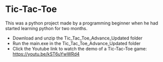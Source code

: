 # Tic-Tac-Toe
This was a python project made by a programming beginner when he had started learning python for two months.
- Download and unzip the Tic_Tac_Toe_Advance_Updated folder
- Run the main.exe in the Tic_Tac_Toe_Advance_Updated folder
- Click the Youtube link to watch the demo of a Tic-Tac-Toe game:
https://youtu.be/kST6uYwWRd4 
